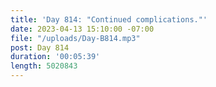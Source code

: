 ```yaml
---
title: 'Day 814: "Continued complications."'
date: 2023-04-13 15:10:00 -07:00
file: "/uploads/Day-B814.mp3"
post: Day 814
duration: '00:05:39'
length: 5020843
---
```


